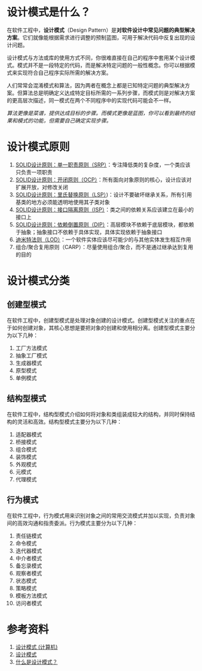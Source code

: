 # 设计模式是什么？

在软件工程中，**设计模式**（Design Pattern）是**对软件设计中常见问题的典型解决方案**。它们就像能根据需求进行调整的预制蓝图，可用于解决代码中反复出现的设计问题。

设计模式与方法或库的使用方式不同，你很难直接在自己的程序中套用某个设计模式。模式并不是一段特定的代码，而是解决特定问题的一般性概念。你可以根据模式来实现符合自己程序实际所需的解决方案。

人们常常会混淆模式和算法，因为两者在概念上都是已知特定问题的典型解决方案。但算法总是明确定义达成特定目标所需的一系列步骤，而模式则是对解决方案的更高层次描述，同一模式在两个不同程序中的实现代码可能会不一样。

*算法更像是菜谱，提供达成目标的步骤。而模式更像是蓝图，你可以看到最终的结果和模式的功能，但需要自己确定实现步骤。*

# 设计模式原则

1. [SOLID设计原则：单一职责原则（SRP）](./principles/SOLID设计原则：单一职责原则（SRP）.md)：专注降低类的复杂度，一个类应该只负责一项职责
2. [SOLID设计原则：开闭原则（OCP）](./principles/SOLID设计原则：开闭原则（OCP）.md)：所有面向对象原则的核心，设计应该对扩展开放，对修改关闭
3. [SOLID设计原则：里氏替换原则（LSP）](./principles/SOLID设计原则：里氏替换原则（LSP）.md))：设计不要破坏继承关系，所有引用基类的地方必须能透明地使用其子类对象
4. [SOLID设计原则：接口隔离原则（ISP）](./principles/SOLID设计原则：接口隔离原则（ISP）.md)：类之间的依赖关系应该建立在最小的接口上
5. [SOLID设计原则：依赖倒置原则（DIP）](./principles/SOLID设计原则：依赖倒置原则（DIP）.md)：高层模块不依赖于底层模块，都依赖于抽象；抽象接口不依赖于具体实现，具体实现依赖于抽象接口
6. [迪米特法则（LOD）](./principles/设计模式总览.md)：一个软件实体应该尽可能少的与其他实体发生相互作用
7. 组合/聚合复用原则（CARP）：尽量使用组合/聚合，而不是通过继承达到复用的目的

# 设计模式分类

## 创建型模式

在软件工程中，创建型模式是处理对象创建的设计模式。创建型模式关注的重点在于如何创建对象，其核心思想是要把对象的创建和使用相分离。创建型模式主要分为以下几种：

1. 工厂方法模式
2. 抽象工厂模式
3. 生成器模式
4. 原型模式
5. 单例模式

## 结构型模式

在软件工程中，结构型模式介绍如何将对象和类组装成较大的结构，并同时保持结构的灵活和高效。结构型模式主要分为以下几种：

1. 适配器模式
2. 桥接模式
3. 组合模式
4. 装饰模式
5. 外观模式
6. 元模式
7. 代理模式

## 行为模式

在软件工程中，行为模式用来识别对象之间的常用交流模式并加以实现，负责对象间的高效沟通和指责委派。行为模式主要分为以下几种：

1. 责任链模式
2. 命令模式
3. 迭代器模式
4. 中介者模式
5. 备忘录模式
6. 观察者模式
7. 状态模式
8. 策略模式
9. 模板方法模式
10. 访问者模式

# 参考资料

1.  [设计模式 (计算机)](https://zh.wikipedia.org/wiki/%E8%AE%BE%E8%AE%A1%E6%A8%A1%E5%BC%8F_(%E8%AE%A1%E7%AE%97%E6%9C%BA))
2.  [设计模式](https://refactoringguru.cn/design-patterns)
3.  [什么是设计模式？](https://www.zhihu.com/question/19558521)
